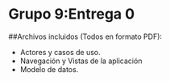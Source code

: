 # Grupo 9:Entrega 0

##Archivos incluidos (Todos en formato PDF):
* Actores y casos de uso.
* Navegación y Vistas de la aplicación
* Modelo de datos.
